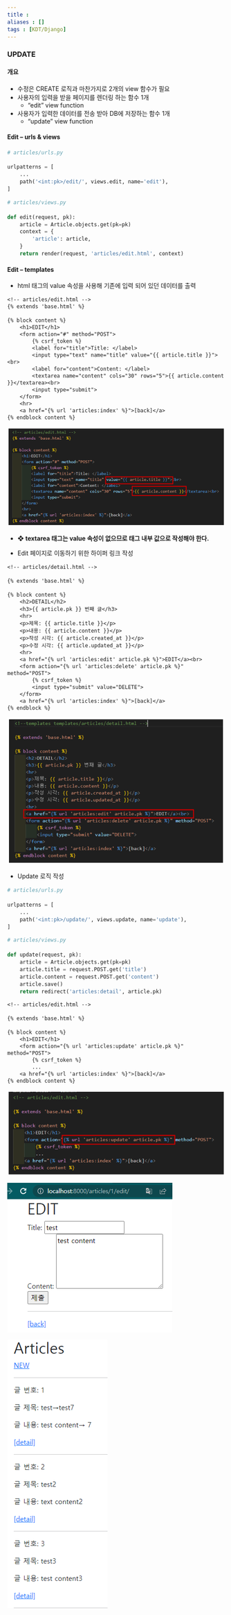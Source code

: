 ```yaml
---
title : 
aliases : []
tags : [KDT/Django]
---
```


### UPDATE
#### 개요
- 수정은 CREATE 로직과 마찬가지로 2개의 view 함수가 필요
- 사용자의 입력을 받을 페이지를 렌더링 하는 함수 1개
	- “edit” view function
- 사용자가 입력한 데이터를 전송 받아 DB에 저장하는 함수 1개
	- “update” view function

#### Edit – urls & views
```python
# articles/urls.py

urlpatterns = [
	...
	path('<int:pk>/edit/', views.edit, name='edit'),
]
```

```python
# articles/views.py

def edit(request, pk):
	article = Article.objects.get(pk=pk)
	context = {
		'article': article,
	}
	return render(request, 'articles/edit.html', context)

```

#### Edit – templates
- html 태그의 value 속성을 사용해 기존에 입력 되어 있던 데이터를 출력
```django
<!-- articles/edit.html -->
{% extends 'base.html' %}

{% block content %}
	<h1>EDIT</h1>
	<form action="#" method="POST">
		{% csrf_token %}
		<label for="title">Title: </label>
		<input type="text" name="title" value="{{ article.title }}"><br>
		<label for="content">Content: </label>
		<textarea name="content" cols="30" rows="5">{{ article.content }}</textarea><br>
		<input type="submit">
	</form>
	<hr>
	<a href="{% url 'articles:index' %}">[back]</a>
{% endblock content %}
```

![](assets/06.%20UPDATE.png)
- **❖ textarea 태그는 value 속성이 없으므로 태그 내부 값으로 작성해야 한다.**

-  Edit 페이지로 이동하기 위한 하이퍼 링크 작성
```django
<!-- articles/detail.html -->

{% extends 'base.html' %}

{% block content %}
	<h2>DETAIL</h2>
	<h3>{{ article.pk }} 번째 글</h3>
	<hr>
	<p>제목: {{ article.title }}</p>
	<p>내용: {{ article.content }}</p>
	<p>작성 시각: {{ article.created_at }}</p>
	<p>수정 시각: {{ article.updated_at }}</p>
	<hr>
	<a href="{% url 'articles:edit' article.pk %}">EDIT</a><br>
	<form action="{% url 'articles:delete' article.pk %}" method="POST">
		{% csrf_token %}
		<input type="submit" value="DELETE">
	</form>
	<a href="{% url 'articles:index' %}">[back]</a>
{% endblock %}

```

![](assets/06.%20UPDATE-1.png)

-  Update 로직 작성
```python
# articles/urls.py 

urlpatterns = [
	...
	path('<int:pk>/update/', views.update, name='update'),
]
```

```python
# articles/views.py

def update(request, pk):
	article = Article.objects.get(pk=pk)
	article.title = request.POST.get('title')
	article.content = request.POST.get('content')
	article.save()
	return redirect('articles:detail', article.pk)
```

```django
<!-- articles/edit.html -->

{% extends 'base.html' %}

{% block content %}
	<h1>EDIT</h1>
	<form action="{% url 'articles:update' article.pk %}" method="POST">
		{% csrf_token %}
		...
	<a href="{% url 'articles:index' %}">[back]</a>
{% endblock content %}
```

![](assets/06.%20UPDATE-3.png)

![](assets/06.%20UPDATE-2.png)


![](assets/06.%20UPDATE-4.png)